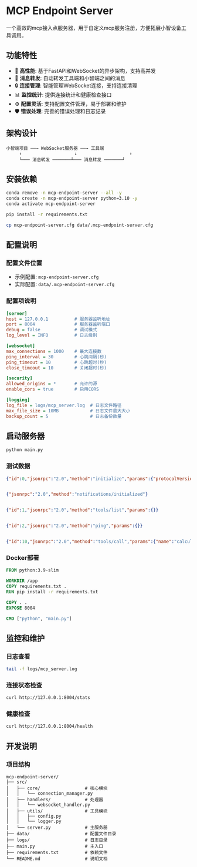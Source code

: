 # MCP Endpoint Server

一个高效的mcp接入点服务器，用于自定义mcp服务注册，方便拓展小智设备工具调用。

## 功能特性

- 🚀 **高性能**: 基于FastAPI和WebSocket的异步架构，支持高并发
- 🔄 **消息转发**: 自动转发工具端和小智端之间的消息
- 🔒 **连接管理**: 智能管理WebSocket连接，支持连接清理
- 📊 **监控统计**: 提供连接统计和健康检查接口
- ⚙️ **配置灵活**: 支持配置文件管理，易于部署和维护
- 🛡️ **错误处理**: 完善的错误处理和日志记录

## 架构设计

```
小智端项目 ──→ WebSocket服务器 ──→ 工具端
     ↑                    ↓                    ↑
     └─── 消息转发 ───────┴─── 消息转发 ───────┘
```

## 安装依赖

```bash
conda remove -n mcp-endpoint-server --all -y
conda create -n mcp-endpoint-server python=3.10 -y
conda activate mcp-endpoint-server

pip install -r requirements.txt

cp mcp-endpoint-server.cfg data/.mcp-endpoint-server.cfg

```

## 配置说明

### 配置文件位置
- 示例配置: `mcp-endpoint-server.cfg`
- 实际配置: `data/.mcp-endpoint-server.cfg`

### 配置项说明

```ini
[server]
host = 127.0.0.1          # 服务器监听地址
port = 8004               # 服务器监听端口
debug = false             # 调试模式
log_level = INFO          # 日志级别

[websocket]
max_connections = 1000    # 最大连接数
ping_interval = 30        # 心跳间隔(秒)
ping_timeout = 10         # 心跳超时(秒)
close_timeout = 10        # 关闭超时(秒)

[security]
allowed_origins = *       # 允许的源
enable_cors = true        # 启用CORS

[logging]
log_file = logs/mcp_server.log  # 日志文件路径
max_file_size = 10MB            # 日志文件最大大小
backup_count = 5                # 日志备份数量
```

## 启动服务器

```bash
python main.py
```

### 测试数据
```json
{"id":0,"jsonrpc":"2.0","method":"initialize","params":{"protocolVersion":"2024-11-05","capabilities":{"sampling":{},"roots":{"listChanged":false}},"clientInfo":{"name":"xz-mcp-broker","version":"0.0.1"}}}


{"jsonrpc":"2.0","method":"notifications/initialized"}


{"id":1,"jsonrpc":"2.0","method":"tools/list","params":{}}


{"id":2,"jsonrpc":"2.0","method":"ping","params":{}}


{"id":10,"jsonrpc":"2.0","method":"tools/call","params":{"name":"calculator","arguments":{"python_expression":"130000 * 130000"},"serialNumber":null}}
```

### Docker部署

```dockerfile
FROM python:3.9-slim

WORKDIR /app
COPY requirements.txt .
RUN pip install -r requirements.txt

COPY . .
EXPOSE 8004

CMD ["python", "main.py"]
```

## 监控和维护

### 日志查看
```bash
tail -f logs/mcp_server.log
```

### 连接状态检查
```bash
curl http://127.0.0.1:8004/stats
```

### 健康检查
```bash
curl http://127.0.0.1:8004/health
```

## 开发说明

### 项目结构
```
mcp-endpoint-server/
├── src/
│   ├── core/                 # 核心模块
│   │   └── connection_manager.py
│   ├── handlers/             # 处理器
│   │   └── websocket_handler.py
│   ├── utils/                # 工具模块
│   │   ├── config.py
│   │   └── logger.py
│   └── server.py             # 主服务器
├── data/                     # 配置文件目录
├── logs/                     # 日志目录
├── main.py                   # 主入口
├── requirements.txt          # 依赖文件
└── README.md                 # 说明文档
```
